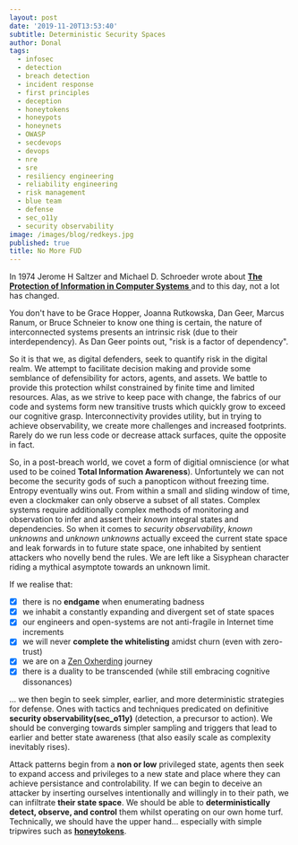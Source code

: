 ```yaml
---
layout: post
date: '2019-11-20T13:53:40'
subtitle: Deterministic Security Spaces
author: Donal
tags:
  - infosec
  - detection
  - breach detection
  - incident response
  - first principles
  - deception
  - honeytokens
  - honeypots
  - honeynets
  - OWASP
  - secdevops
  - devops
  - nre
  - sre
  - resiliency engineering
  - reliability engineering
  - risk management
  - blue team
  - defense
  - sec_o11y
  - security observability
image: /images/blog/redkeys.jpg
published: true
title: No More FUD
---
```


In 1974 Jerome H Saltzer and Michael D. Schroeder wrote about [**The Protection of Information in Computer Systems** ](http://web.mit.edu/Saltzer/www/publications/protection/) and to this day, not a lot has changed. 

You don't have to be Grace Hopper, Joanna Rutkowska, Dan Geer, Marcus Ranum, or Bruce Schneier to know one thing is certain, the nature of interconnected systems presents an intrinsic risk (due to their interdependency). As Dan Geer points out, "risk is a factor of dependency". 

So it is that we, as digital defenders, seek to quantify risk in the digital realm. We attempt to facilitate decision making and provide some semblance of defensibility for actors, agents, and assets. We battle to provide this protection whilst constrained by finite time and limited resources. Alas, as we strive to keep pace with change, the fabrics of our code and systems form new transitive trusts which quickly grow to exceed our cognitive grasp. Interconnectivity provides utility, but in trying to achieve observability, we create more challenges and increased footprints. Rarely do we run less code or decrease attack surfaces, quite the opposite in fact.

So, in a post-breach world, we covet a form of digitial omniscience (or what used to be coined **Total Information Awareness**). Unfortuntely we can not become the security gods of such a panopticon without freezing time. Entropy eventually wins out. From within a small and sliding window of time, even a clockmaker can only observe a subset of all states. Complex systems require additionally complex methods of monitoring and observation to infer and assert their *known* integral states and dependencies. So when it comes to *security observability*, *known unknowns* and *unknown unknowns* actually exceed the current state space and leak forwards in to future state space, one inhabited by sentient attackers who novelly bend the rules. We are left like a Sisyphean character riding a mythical asymptote towards an unknown limit.

If we realise that:

- [x] there is no **endgame** when enumerating badness
- [x] we inhabit a constantly expanding and divergent set of state spaces
- [x] our engineers and open-systems are not anti-fragile in Internet time increments
- [x] we will never **complete the whitelisting** amidst churn (even with zero-trust)
- [x] we are on a [Zen Oxherding](https://tricycle.org/magazine/ten-oxherding-pictures/) journey
- [x] there is a duality to be transcended (while still embracing cognitive dissonances) 

... we then begin to seek simpler, earlier, and more deterministic strategies for defense. Ones with tactics and techniques predicated on definitive **security observability(sec_o11y)** (detection, a precursor to action). We should be converging towards simpler sampling and triggers that lead to earlier and better state awareness (that also easily scale as complexity inevitably rises). 

Attack patterns begin from a **non or low** privileged state, agents then seek to expand access and privileges to a new state and place where they can achieve persistance and controlability. If we can begin to deceive an attacker by inserting ourselves intentionally and willingly in to their path, we can infiltrate **their state space**. We should be able to **deterministically detect, observe, and control** them whilst operating on our own home turf. Technically, we should have the upper hand... especially with simple tripwires such as [**honeytokens**](/howitworks).
